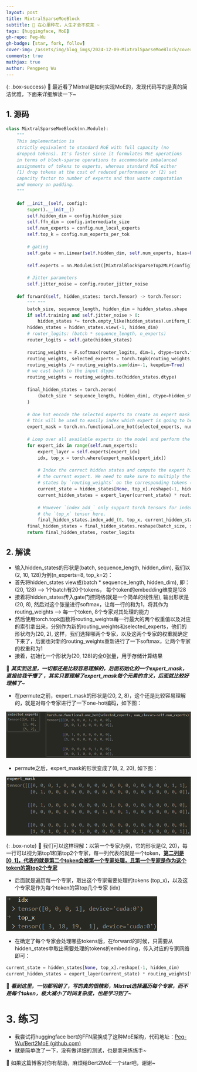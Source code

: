 ```yaml
---
layout: post
title: MixtralSparseMoeBlock
subtitle: 🥰 在心里种花，人生才会不荒芜 ~
tags: [huggingface, MoE]
gh-repo: Peg-Wu
gh-badge: [star, fork, follow]
cover-img: /assets/img/blog_imgs/2024-12-09-MixtralSparseMoeBlock/cover.png
comments: true
mathjax: true
author: Pengpeng Wu
---
```


{: .box-success}
🐒 最近看了Mixtral是如何实现MoE的，发现代码写的是真的简洁优雅，下面来详细解读一下~

## 1. 源码

```python
class MixtralSparseMoeBlock(nn.Module):
    """
    This implementation is
    strictly equivalent to standard MoE with full capacity (no
    dropped tokens). It's faster since it formulates MoE operations
    in terms of block-sparse operations to accommodate imbalanced
    assignments of tokens to experts, whereas standard MoE either
    (1) drop tokens at the cost of reduced performance or (2) set
    capacity factor to number of experts and thus waste computation
    and memory on padding.
    """

    def __init__(self, config):
        super().__init__()
        self.hidden_dim = config.hidden_size
        self.ffn_dim = config.intermediate_size
        self.num_experts = config.num_local_experts
        self.top_k = config.num_experts_per_tok

        # gating
        self.gate = nn.Linear(self.hidden_dim, self.num_experts, bias=False)

        self.experts = nn.ModuleList([MixtralBlockSparseTop2MLP(config) for _ in range(self.num_experts)])

        # Jitter parameters
        self.jitter_noise = config.router_jitter_noise

    def forward(self, hidden_states: torch.Tensor) -> torch.Tensor:
        """ """
        batch_size, sequence_length, hidden_dim = hidden_states.shape
        if self.training and self.jitter_noise > 0:
            hidden_states *= torch.empty_like(hidden_states).uniform_(1.0 - self.jitter_noise, 1.0 + self.jitter_noise)
        hidden_states = hidden_states.view(-1, hidden_dim)
        # router_logits: (batch * sequence_length, n_experts)
        router_logits = self.gate(hidden_states)

        routing_weights = F.softmax(router_logits, dim=1, dtype=torch.float)
        routing_weights, selected_experts = torch.topk(routing_weights, self.top_k, dim=-1)
        routing_weights /= routing_weights.sum(dim=-1, keepdim=True)
        # we cast back to the input dtype
        routing_weights = routing_weights.to(hidden_states.dtype)

        final_hidden_states = torch.zeros(
            (batch_size * sequence_length, hidden_dim), dtype=hidden_states.dtype, device=hidden_states.device
        )

        # One hot encode the selected experts to create an expert mask
        # this will be used to easily index which expert is going to be sollicitated
        expert_mask = torch.nn.functional.one_hot(selected_experts, num_classes=self.num_experts).permute(2, 1, 0)

        # Loop over all available experts in the model and perform the computation on each expert
        for expert_idx in range(self.num_experts):
            expert_layer = self.experts[expert_idx]
            idx, top_x = torch.where(expert_mask[expert_idx])

            # Index the correct hidden states and compute the expert hidden state for
            # the current expert. We need to make sure to multiply the output hidden
            # states by `routing_weights` on the corresponding tokens (top-1 and top-2)
            current_state = hidden_states[None, top_x].reshape(-1, hidden_dim)
            current_hidden_states = expert_layer(current_state) * routing_weights[top_x, idx, None]

            # However `index_add_` only support torch tensors for indexing so we'll use
            # the `top_x` tensor here.
            final_hidden_states.index_add_(0, top_x, current_hidden_states.to(hidden_states.dtype))
        final_hidden_states = final_hidden_states.reshape(batch_size, sequence_length, hidden_dim)
        return final_hidden_states, router_logits
```

## 2. 解读

- 输入hidden_states的形状是(batch, sequence_length, hidden_dim), 我们以(2, 10, 128)为例(n_experts=8, top_k=2)：
- 首先将hidden_states view成(batch * sequence_length, hidden_dim), 即：(20, 128) --> 1个batch有20个tokens， 每个token的embedding维度是128
- 接着将hidden_states传入gate门控网络(就是一个简单的线性层), 输出形状是(20, 8), 然后对这个张量进行softmax，让每一行的和为1，将其作为routing_weights --> 每一个token, 8个专家对其处理的能力
- 然后使用torch.topk函数将routing_weights每一行最大的两个权重值以及对应的索引拿出来，分别作为新的routing_weights和selected_experts，他们的形状均为(20, 2), 这样，我们选择哪两个专家，以及这两个专家的权重就确定下来了，后面也对新的routing_weights重新进行了一下softmax，让两个专家的权重和为1
- 接着，初始化一个形状为(20, 128)的全0张量，用于存储计算结果

🧐 ***其实到这里，一切都还是比较容易理解的，后面初始化的一个expert_mask，直接给我干懵了 ，其实只要理解了expert_mask每个元素的含义，后面就比较好理解了~***

- 在permute之前，expert_mask的形状是(20, 2, 8)，这个还是比较容易理解的，就是对每个专家进行了一下one-hot编码，如下图：

![image-20241209145008363](/assets/img/blog_imgs/2024-12-09-MixtralSparseMoeBlock/1.png)

- permute之后，expert_mask的形状变成了(8, 2, 20), 如下图：

![image-20241209145157033](/assets/img/blog_imgs/2024-12-09-MixtralSparseMoeBlock/2.png)

{: .box-note}
🎄 我们可以这样理解：以第一个专家为例，它的形状是(2, 20)，每一行可以视为第top1和第top2个专家，每一列代表的就是一个token，**<u>第二列是[0, 1]，代表的就是第二个token会被第一个专家处理，且第一个专家是作为这个token的第top2个专家</u>**

- 后面就是遍历每一个专家，取出这个专家需要处理的tokens (top_x)，以及这个专家是作为每个token的第top几个专家 (idx)

![image-20241209150631663](/assets/img/blog_imgs/2024-12-09-MixtralSparseMoeBlock/3.png)

- 在确定了每个专家会处理哪些tokens后，在forward的时候，只需要从hidden_states中取出需要处理的tokens的embedding，传入对应的专家网络即可：

```python
current_state = hidden_states[None, top_x].reshape(-1, hidden_dim)
current_hidden_states = expert_layer(current_state) * routing_weights[top_x, idx, None]
```

🧐 ***看到这里，一切都明朗了，写的真的很精彩，Mixtral选择遍历每个专家，而不是每个token，极大减小了时间复杂度，也是学习到了~***

# 3. 练习

- 我尝试将huggingface bert的FFN层换成了这种MoE架构，代码地址：[Peg-Wu/Bert2MoE (github.com)](https://github.com/Peg-Wu/Bert2MoE)
- 就是简单改了一下，没有做详细的测试，也是拿来练练手~



🤗 如果这篇博客对你有帮助，麻烦给Bert2MoE一个star吧，谢谢~

